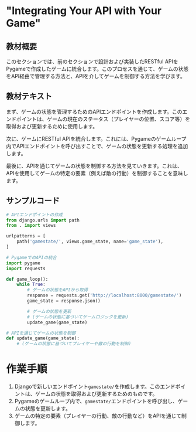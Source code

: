 # "Integrating Your API with Your Game"

## 教材概要
このセクションでは、前のセクションで設計および実装したRESTful APIをPygameで作成したゲームに統合します。このプロセスを通じて、ゲームの状態をAPI経由で管理する方法と、APIを介してゲームを制御する方法を学びます。

## 教材テキスト
まず、ゲームの状態を管理するためのAPIエンドポイントを作成します。このエンドポイントは、ゲームの現在のステータス（プレイヤーの位置、スコア等）を取得および更新するために使用します。

次に、ゲームにRESTful APIを統合します。これには、Pygameのゲームループ内でAPIエンドポイントを呼び出すことで、ゲームの状態を更新する処理を追加します。

最後に、APIを通じてゲームの状態を制御する方法を見ていきます。これは、APIを使用してゲームの特定の要素（例えば敵の行動）を制御することを意味します。

## サンプルコード
```python
# APIエンドポイントの作成
from django.urls import path
from . import views

urlpatterns = [
    path('gamestate/', views.game_state, name='game_state'),
]

# PygameでのAPIの統合
import pygame
import requests

def game_loop():
    while True:
        # ゲームの状態をAPIから取得
        response = requests.get('http://localhost:8000/gamestate/')
        game_state = response.json()

        # ゲームの状態を更新
        # (ゲームの状態に基づいてゲームロジックを更新)
        update_game(game_state)

# APIを通じてゲームの状態を制御
def update_game(game_state):
    # (ゲームの状態に基づいてプレイヤーや敵の行動を制御)
```

# 作業手順
1. Djangoで新しいエンドポイント`gamestate/`を作成します。このエンドポイントは、ゲームの状態を取得および更新するためのものです。
2. Pygameのゲームループ内で、`gamestate/`エンドポイントを呼び出し、ゲームの状態を更新します。
3. ゲームの特定の要素（プレイヤーの行動、敵の行動など）をAPIを通じて制御します。
